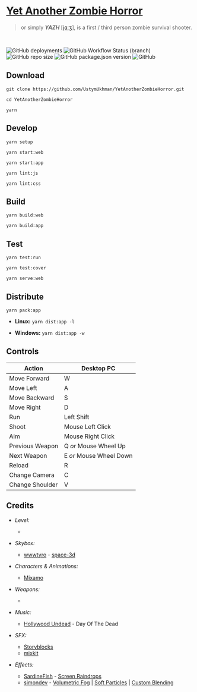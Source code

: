 # [Yet Another Zombie Horror](http://35.158.218.205/experiments/YetAnotherZombieHorror/) #
> or simply ***YAZH*** [[jɑːʒ](http://35.158.218.205/experiments/YetAnotherZombieHorror/assets/sounds/YAZH.mp3)], is a first / third person zombie survival shooter.

<br />

![GitHub deployments](https://img.shields.io/github/deployments/UstymUkhman/YetAnotherZombieHorror/github-pages)
![GitHub Workflow Status (branch)](https://img.shields.io/github/workflow/status/UstymUkhman/YetAnotherZombieHorror/Check%20commit%20message%20style/main)
![GitHub repo size](https://img.shields.io/github/repo-size/UstymUkhman/YetAnotherZombieHorror)
![GitHub package.json version](https://img.shields.io/github/package-json/v/UstymUkhman/YetAnotherZombieHorror)
![GitHub](https://img.shields.io/github/license/UstymUkhman/YetAnotherZombieHorror)

## Download ##

`git clone https://github.com/UstymUkhman/YetAnotherZombieHorror.git`

`cd YetAnotherZombieHorror`

`yarn`

## Develop ##

`yarn setup`

`yarn start:web`

`yarn start:app`

`yarn lint:js`

`yarn lint:css`

## Build ##

`yarn build:web`

`yarn build:app`

## Test ##

`yarn test:run`

`yarn test:cover`

`yarn serve:web`

## Distribute ##

`yarn pack:app`

  - **Linux:** `yarn dist:app -l`

  - **Windows:** `yarn dist:app -w`

## Controls ##

| Action | Desktop PC |
| ------ | ------ |
| Move Forward | W |
| Move Left | A |
| Move Backward | S |
| Move Right | D |
| Run | Left Shift |
| Shoot | Mouse Left Click |
| Aim | Mouse Right Click |
| Previous Weapon | Q *or* Mouse Wheel Up |
| Next Weapon | E *or* Mouse Wheel Down |
| Reload | R |
| Change Camera | C |
| Change Shoulder | V |

## Credits ##

  - *Level:*

    - 

  - *Skybox:*

    - [wwwtyro](https://github.com/wwwtyro) - [space-3d](https://github.com/wwwtyro/space-3d)

  - *Characters & Animations:*
  
    - [Mixamo](https://www.mixamo.com/#/)

  - *Weapons:*

    - 

  - *Music:*

    - [Hollywood Undead](https://www.hollywoodundead.com/) - Day Of The Dead
  
  - *SFX:*

    - [Storyblocks](https://www.storyblocks.com/)
    - [mixkit](https://mixkit.co/)

  - *Effects:*

    - [SardineFish](https://github.com/SardineFish) - [Screen Raindrops](https://github.com/SardineFish/raindrop-fx)
    - [simondev](https://github.com/simondevyoutube) - [Volumetric Fog](https://www.youtube.com/watch?v=k1zGz55EqfU) | [Soft Particles](https://www.youtube.com/watch?v=arn_3WzCJQ8) | [Custom Blending](https://www.youtube.com/watch?v=AxopC4yW4uY)
